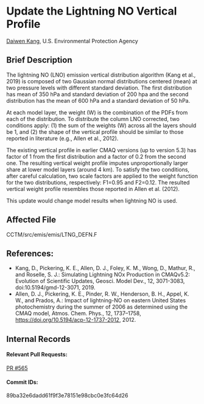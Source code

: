 # Update the Lightning NO Vertical Profile

[Daiwen Kang](mailto:kang.daiwen@epa.gov), U.S. Environmental Protection Agency

## Brief Description
The lightning NO (LNO) emission vertical distribution algorithm (Kang et al., 2019) is composed of two Gaussian normal distributions centered (mean)
at two pressure levels with different standard deviation. The first distribution has mean of 350 hPa and standard deviation
of 200 hpa and the second distribution has the mean of 600 hPa and a standard deviation of 50 hPa.

At each model layer, the weight (W) is the combination of the PDFs from each of the distribution. To distribute the column
LNO corrected, two conditions apply: (1) the sum of the weights (W) across all the layers should be 1, and (2) the shape of the vertical profile
should be similar to those reported in literature (e.g., Allen et al., 2012).
 
The existing vertical profile in earlier CMAQ versions (up to version 5.3) has factor of 1 from the first distribution and a factor
of 0.2 from the second one. The resulting vertical weight profile imputes unproportionally larger share at lower model layers (around 4 km). 
To satisfy the two conditions, after careful calculation, two scale factors are applied to the weight function for the two distributions,
respectively: F1=0.95 and F2=0.12. The resulted vertical weight profile resembles those reported in Allen et al. (2012). 

This update would change model results when lightning NO is used.

## Affected File
CCTM/src/emis/emis/LTNG_DEFN.F

## References:
* Kang, D., Pickering, K. E., Allen, D. J., Foley, K. M., Wong, D., Mathur, R., and Roselle, S. J.: Simulating Lightning NOx Production
  in CMAQv5.2: Evolution of Scientific Updates, Geosci. Model Dev., 12, 3071-3083, doi:10.5194/gmd-12-3071, 2019.
* Allen, D. J., Pickering, K. E., Pinder, R. W., Henderson, B. H., Appel, K. W., and Prados, A.: Impact of lightning-NO on eastern 
  United States photochemistry during the summer of 2006 as determined using the CMAQ model, Atmos. Chem. Phys., 12, 1737–1758, https://doi.org/10.5194/acp-12-1737-2012, 2012.


## Internal Records
#### Relevant Pull Requests:
[PR #565](https://github.com/usepa/cmaq_dev/pull/565)

#### Commit IDs:
89ba32e6dadd61f9f3e78151e98cbc0e3fc64d26

